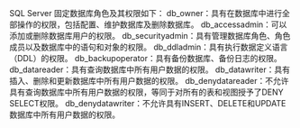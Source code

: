 SQL Server 固定数据库角色及其权限如下： 
db_owner：具有在数据库中进行全部操作的权限，包括配置、维护数据库及删除数据库。
db_accessadmin：可以添加或删除数据库用户的权限。 
db_securityadmin：具有管理数据库角色、角色成员以及数据库中的语句和对象的权限。 
db_ddladmin：具有执行数据定义语言（DDL）的权限。 
db_backupoperator：具有备份数据库、备份日志的权限。 
db_datareader：具有查询数据库中所有用户数据的权限。 
db_datawriter：具有插入、删除和更新数据库中所有用户数据的权限。 
db_denydatareader：不允许具有查询数据库中所有用户数据的权限，等同于对所有的表和视图授予了DENY SELECT权限。 
db_denydatawriter：不允许具有INSERT、DELETE和UPDATE数据库中所有用户数据的权限。 
